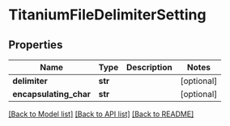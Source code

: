 # TitaniumFileDelimiterSetting


## Properties
Name | Type | Description | Notes
------------ | ------------- | ------------- | -------------
**delimiter** | **str** |  | [optional] 
**encapsulating_char** | **str** |  | [optional] 

[[Back to Model list]](../README.md#documentation-for-models) [[Back to API list]](../README.md#documentation-for-api-endpoints) [[Back to README]](../README.md)


